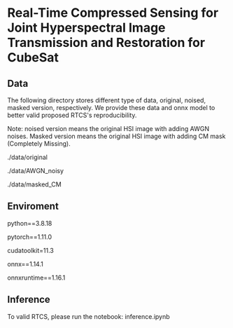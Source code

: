 # Real-Time Compressed Sensing for Joint Hyperspectral Image Transmission and Restoration for CubeSat


## Data

The following directory stores different type of data, original, noised, masked version, respectively. We provide these data and onnx model to better valid proposed RTCS's reproducibility.

Note: noised version means the original HSI image with adding AWGN noises. Masked version means the original HSI image with adding CM mask (Completely Missing).

./data/original

./data/AWGN_noisy

./data/masked_CM

## Enviroment

python==3.8.18

pytorch==1.11.0 

cudatoolkit=11.3 

onnx==1.14.1

onnxruntime==1.16.1

## Inference

To valid RTCS, please run the notebook: inference.ipynb

